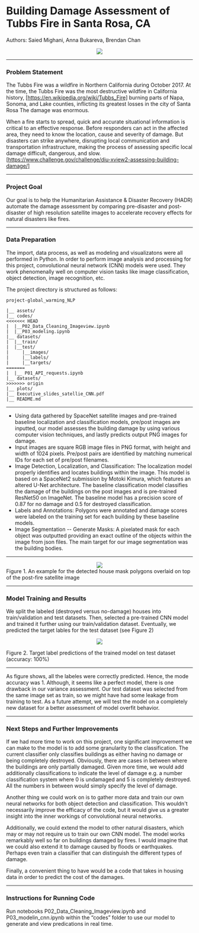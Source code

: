 # Building Damage Assessment of Tubbs Fire in Santa Rosa, CA

Authors: Saied Mighani, Anna Bukareva, Brendan Chan

<div style="text-align:center"><img src="plots/NASA-satellite-image-header.png" /></div>

---
### Problem Statement

The Tubbs Fire was a wildfire in Northern California during October 2017. At the time, the Tubbs Fire was the most destructive wildfire in California history, [https://en.wikipedia.org/wiki/Tubbs_Fire] burning parts of Napa, Sonoma, and Lake counties, inflicting its greatest losses in the city of Santa Rosa The damage was enormous. 

When a fire starts to spread, quick and accurate situational information is critical to an effective response. Before responders can act in the affected area, they need to know the location, cause and severity of damage. But disasters can strike anywhere, disrupting local communication and transportation infrastructure, making the process of assessing specific local damage difficult, dangerous, and slow. [https://www.challenge.gov/challenge/diu-xview2-assessing-building-damage/]

---
### Project Goal

Our goal is to help the Humanitarian Assistance & Disaster Recovery (HADR) automate the damage assessment by comparing pre-disaster and post-disaster of high resolution satellite images to accelerate recovery effects for natural disasters like fires.

---
### Data Preparation

The import, data process, as well as modeling and visualizatons were all performed in Python. In order to perform image analysis and processing for this project, convolutional neural network (CNN) models were used. They work phenomenally well on computer vision tasks like image classification, object detection, image recognition, etc.

The project directory is structured as follows:
```
project-global_warming_NLP
    
|__ assets/
|__ codes/
<<<<<<< HEAD
|  |__P02_Data_Cleaning_Imageview.ipynb
|  |__P03_modeling.ipynb
|__ datasets/
|  |__train/
|  |__test/ 
|     |__images/
|     |__labels/
|     |__targets/
=======
|  |__ P01_API_requests.ipynb  
|__ datasets/
>>>>>>> origin
|__ plots/
|__ Executive_slides_satellie_CNN.pdf
|__ README.md
```
---
- Using data gathered by SpaceNet satellite images and pre-trained baseline localization and classification models, pre/post images are inputted, our model assesses the building damage by using various computer vision techniques, and lastly predicts output PNG images for damage.
- Input images are square RGB image files in PNG format, with height and width of 1024 pixels. Pre/post pairs are identified by matching numerical IDs for each set of pre/post filenames.
- Image Detection, Localization, and Classification: The localization model properly identifies and locates buildings within the image. This model is based on a SpaceNet2 submission by Motoki Kimura, which features an altered U-Net architecture. The baseline classification model classifies the damage of the buildings on the post images and is pre-trained ResNet50 on ImageNet. The baseline model has a precision score of 0.87 for no damage and 0.5 for destroyed classification.
- Labels and Annotations: Polygons were annotated and damage scores were labeled on the training set for each building by these baseline models.
- Image Segmentation -- Generate Masks: A pixelated mask for each object was outputted providing an exact outline of the objects within the image from json files. The main target for our image segmentation was the building bodies.
---
<div style="text-align:center"><img src="plots/a_medium_fig01.png" /></div>
Figure 1. An example for the detected house mask polygons overlaid on top of the post-fire satellite image<br>

---
### Model Training and Results

We split the labeled (destroyed versus no-damage) houses into train/validation and test datasets. Then, selected a pre-trained CNN model and trained it further using our train/validation dataset. Eventually, we predicted the target lables for the test dataset (see Figure 2)
<div style="text-align:center"><img src="plots/a_medium_fig02.png" /></div>

Figure 2. Target label predictions of the trained model on test dataset (accuracy: 100%)

---

As figure shows, all the labeles were correctly predicted. Hence, the mode accuracy was 1. Although, it seems like a perfect model, there is one drawback in our variance assessment. Our test dataset was selected from the same image set as train, so we might have had some leakage from training to test. As a future attempt, we will test the model on a completely new dataset for a better assessment of model overfit behavior.

---
### Next Steps and Further Improvements

If we had more time to work on this project, one significant improvement we can make to the model is to add some granularity to the classification. The current classifier only classifies buildings as either having no damage or being completely destroyed. Obviously, there are cases in between where the buildings are only partially damaged. Given more time, we would add additionally classifications to indicate the level of damage e.g. a number classification system where 0 is undamaged and 5 is completely destroyed. All the numbers in between would simply specify the level of damage. 

Another thing we could work on is to gather more data and train our own neural networks for both object detection and classification. This wouldn't necessarily improve the efficacy of the code, but it would give us a greater insight into the inner workings of convolutional neural networks.

Additionally, we could extend the model to other natural disasters, which may or may not require us to train our own CNN model. The model works remarkably well so far on buildings damaged by fires. I would imagine that we could also extend it to damage caused by floods or earthquakes. Perhaps even train a classifier that can distinguish the different types of damage. 

Finally, a convenient thing to have would be a code that takes in housing data in order to predict the cost of the damages. 

---
### Instructions for Running Code

Run notebooks P02_Data_Cleaning_Imageview.ipynb and P03_modelin_cnn.ipynb within the “codes” folder to use our model to generate and view predications in real time.
